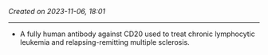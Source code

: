 *Created on 2023-11-06, 18:01* 

---
- A fully human antibody against CD20 used to treat chronic lymphocytic leukemia and relapsing-remitting multiple sclerosis.
